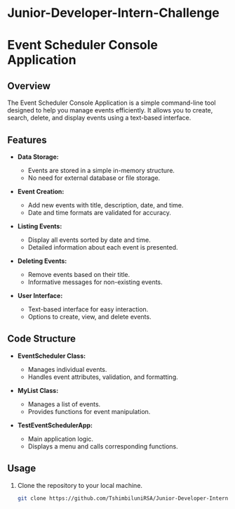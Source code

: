 # Junior-Developer-Intern-Challenge

# Event Scheduler Console Application

## Overview
The Event Scheduler Console Application is a simple command-line tool designed to help you manage events efficiently. It allows you to create, search, delete, and display events using a text-based interface.

## Features
- **Data Storage:**
  - Events are stored in a simple in-memory structure.
  - No need for external database or file storage.

- **Event Creation:**
  - Add new events with title, description, date, and time.
  - Date and time formats are validated for accuracy.

- **Listing Events:**
  - Display all events sorted by date and time.
  - Detailed information about each event is presented.

- **Deleting Events:**
  - Remove events based on their title.
  - Informative messages for non-existing events.

- **User Interface:**
  - Text-based interface for easy interaction.
  - Options to create, view, and delete events.

## Code Structure
- **EventScheduler Class:**
  - Manages individual events.
  - Handles event attributes, validation, and formatting.

- **MyList Class:**
  - Manages a list of events.
  - Provides functions for event manipulation.

- **TestEventSchedulerApp:**
  - Main application logic.
  - Displays a menu and calls corresponding functions.

## Usage
1. Clone the repository to your local machine.
   ```bash
   git clone https://github.com/TshimbiluniRSA/Junior-Developer-Intern-Challenge
